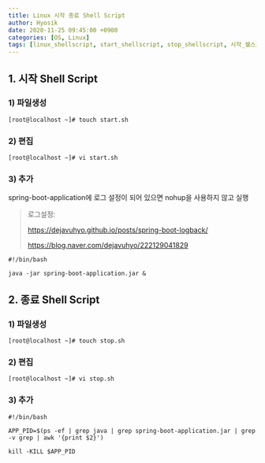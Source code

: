 ```yaml
--- 
title: Linux 시작 종료 Shell Script
author: Hyosik
date: 2020-11-25 09:45:00 +0900
categories: [OS, Linux]
tags: [linux_shellscript, start_shellscript, stop_shellscript, 시작_쉘스크립트, 종료_쉘스크립트]
---
```


## 1. 시작 Shell Script

### 1) 파일생성

```shell
[root@localhost ~]# touch start.sh
```

### 2) 편집

```shell
[root@localhost ~]# vi start.sh
```

### 3) 추가
spring-boot-application에 로그 설정이 되어 있으면 nohup을 사용하지 않고 실행

> 로그설정:
>
> <https://dejavuhyo.github.io/posts/spring-boot-logback/>
>
> <https://blog.naver.com/dejavuhyo/222129041829>

```shell
#!/bin/bash

java -jar spring-boot-application.jar &
```

## 2. 종료 Shell Script

### 1) 파일생성

```shell
[root@localhost ~]# touch stop.sh
```

### 2) 편집

```shell
[root@localhost ~]# vi stop.sh
```

### 3) 추가

```shell
#!/bin/bash

APP_PID=$(ps -ef | grep java | grep spring-boot-application.jar | grep -v grep | awk '{print $2}')

kill -KILL $APP_PID
```
